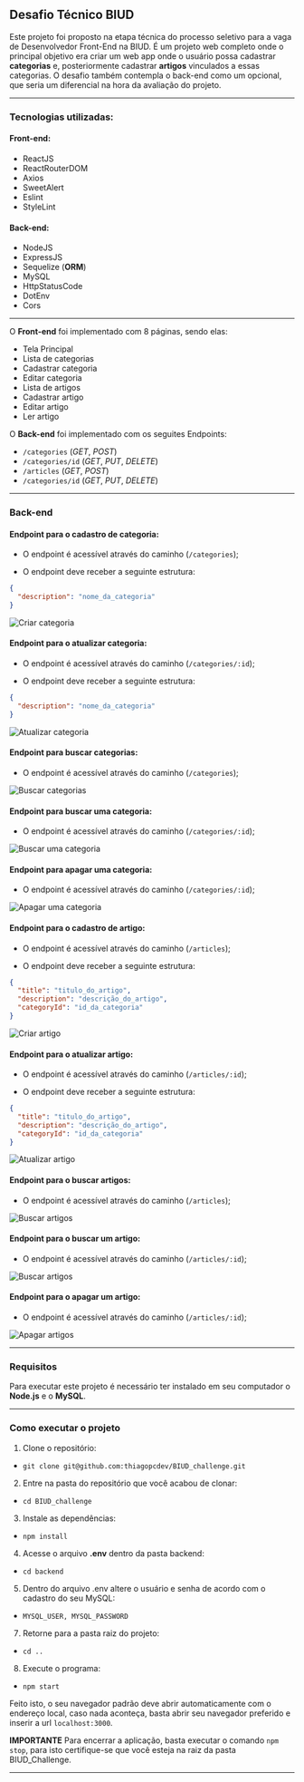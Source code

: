 ## Desafio Técnico BIUD

Este projeto foi proposto na etapa técnica do processo seletivo para a vaga de Desenvolvedor Front-End na BIUD.
É um projeto web completo onde o principal objetivo era criar um web app onde o usuário possa cadastrar **categorias** e, posteriormente cadastrar **artigos** vinculados a essas categorias.
O desafio também contempla o back-end como um opcional, que seria um diferencial na hora da avaliação do projeto.

---

### Tecnologias utilizadas:

#### Front-end:

* ReactJS
* ReactRouterDOM
* Axios
* SweetAlert
* Eslint
* StyleLint

#### Back-end:

* NodeJS
* ExpressJS
* Sequelize (**ORM**)
* MySQL
* HttpStatusCode
* DotEnv
* Cors

---

O **Front-end** foi implementado com 8 páginas, sendo elas:

* Tela Principal
* Lista de categorias
* Cadastrar categoria
* Editar categoria
* Lista de artigos
* Cadastrar artigo
* Editar artigo
* Ler artigo

O **Back-end** foi implementado com os seguites Endpoints:

* `/categories` (*GET*, *POST*)
* `/categories/id` (*GET*, *PUT*, *DELETE*)
* `/articles` (*GET*, *POST*)
* `/categories/id` (*GET*, *PUT*, *DELETE*)

---

### Back-end

#### Endpoint para o cadastro de categoria:

- O endpoint é acessível através do caminho (`/categories`);

- O endpoint deve receber a seguinte estrutura:

```json
{
  "description": "nome_da_categoria"
}
```

![Criar categoria](./public/postCategory.png)

#### Endpoint para o atualizar categoria:

- O endpoint é acessível através do caminho (`/categories/:id`);

- O endpoint deve receber a seguinte estrutura:

```json
{
  "description": "nome_da_categoria"
}
```

![Atualizar categoria](./public/updateCategory.png)


#### Endpoint para buscar categorias:

- O endpoint é acessível através do caminho (`/categories`);

![Buscar categorias](./public/getAllCategories.png)

#### Endpoint para buscar uma categoria:

- O endpoint é acessível através do caminho (`/categories/:id`);

![Buscar uma categoria](./public/getCategory.png)

#### Endpoint para apagar uma categoria:

- O endpoint é acessível através do caminho (`/categories/:id`);

![Apagar uma categoria](./public/deleteCategory.png)


#### Endpoint para o cadastro de artigo:

- O endpoint é acessível através do caminho (`/articles`);

- O endpoint deve receber a seguinte estrutura:

```json
{
  "title": "titulo_do_artigo",
  "description": "descrição_do_artigo",
  "categoryId": "id_da_categoria"
}
```

![Criar artigo](./public/postArticle.png)

#### Endpoint para o atualizar artigo:

- O endpoint é acessível através do caminho (`/articles/:id`);

- O endpoint deve receber a seguinte estrutura:

```json
{
  "title": "titulo_do_artigo",
  "description": "descrição_do_artigo",
  "categoryId": "id_da_categoria"
}
```

![Atualizar artigo](./public/updateArticle.png)

#### Endpoint para o buscar artigos:

- O endpoint é acessível através do caminho (`/articles`);

![Buscar artigos](./public/getAllArticles.png)

#### Endpoint para o buscar um artigo:

- O endpoint é acessível através do caminho (`/articles/:id`);

![Buscar artigos](./public/getArticle.png)


#### Endpoint para o apagar um artigo:

- O endpoint é acessível através do caminho (`/articles/:id`);

![Apagar artigos](./public/deleteArticle.png)

---

### Requisitos

Para executar este projeto é necessário ter instalado em seu computador o **Node.js** e o **MySQL**.

---

### Como executar o projeto

1. Clone o repositório:
  * `git clone git@github.com:thiagopcdev/BIUD_challenge.git`
2. Entre na pasta do repositório que você acabou de clonar:
  * `cd BIUD_challenge`
3. Instale as dependências:
  * `npm install`
4. Acesse o arquivo **.env** dentro da pasta backend: 
  * `cd backend`
5. Dentro do arquivo .env altere o usuário e senha de acordo com o cadastro do seu MySQL: 
  * `MYSQL_USER, MYSQL_PASSWORD`
7. Retorne para a pasta raiz do projeto:
  * `cd ..`
8. Execute o programa:
  * `npm start`

Feito isto, o seu navegador padrão deve abrir automaticamente com o endereço local,
caso nada aconteça, basta abrir seu navegador preferido e inserir a url `localhost:3000`.

**IMPORTANTE**
Para encerrar a aplicação, basta executar o comando `npm stop`, para isto certifique-se que você esteja na raiz da pasta BIUD_Challenge.

---